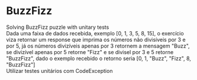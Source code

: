 # BuzzFizz
Solving BuzzFizz puzzle with unitary tests
<br>
Dada uma faixa de dados recebida, exemplo [0, 1, 3, 5, 8, 15], o exercício viza retornar um response que imprima os números não divisíveis por 3 e por 5, já os números divizíveis apenas por 3 retornem a mensagem "Buzz", se divizível apenas por 5 retorne "Fizz" e se divisel por 3 e 5 retorne "BuzzFizz", dado o exemplo recebido o retorno seria [0, 1, "Buzz", "Fizz", 8, "BuzzFizz"]
<br>Utilizar testes unitários com CodeException